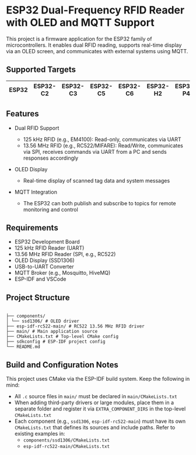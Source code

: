 # ESP32 Dual-Frequency RFID Reader with OLED and MQTT Support

This project is a firmware application for the ESP32 family of microcontrollers. It enables dual RFID reading, supports real-time display via an OLED screen, and communicates with external systems using MQTT.

## Supported Targets

| ESP32 | ESP32-C2 | ESP32-C3 | ESP32-C5 | ESP32-C6 | ESP32-H2 | ESP32-P4 | ESP32-S2 | ESP32-S3 |
|-------|----------|----------|----------|----------|----------|----------|----------|----------|

## Features

- Dual RFID Support
  - 125 kHz RFID (e.g., EM4100): Read-only, communicates via UART
  - 13.56 MHz RFID (e.g., RC522/MIFARE): Read/Write, communicates via SPI, receives commands via UART from a PC and sends responses accordingly

- OLED Display
  - Real-time display of scanned tag data and system messages

- MQTT Integration
  - The ESP32 can both publish and subscribe to topics for remote monitoring and control

## Requirements

- ESP32 Development Board  
- 125 kHz RFID Reader (UART)  
- 13.56 MHz RFID Reader (SPI, e.g., RC522)  
- OLED Display (SSD1306)  
- USB-to-UART Converter  
- MQTT Broker (e.g., Mosquitto, HiveMQ)  
- ESP-IDF and VSCode  

## Project Structure
```

├── components/
│ └── ssd1306/ # OLED driver
├── esp-idf-rc522-main/ # RC522 13.56 MHz RFID driver
├── main/ # Main application source
├── CMakeLists.txt # Top-level CMake config
├── sdkconfig # ESP-IDF project config
└── README.md
```
## Build and Configuration Notes

This project uses CMake via the ESP-IDF build system. Keep the following in mind:

- All `.c` source files in `main/` must be declared in `main/CMakeLists.txt`
- When adding third-party drivers or large modules, place them in a separate folder and register it via `EXTRA_COMPONENT_DIRS` in the top-level `CMakeLists.txt`
- Each component (e.g., `ssd1306`, `esp-idf-rc522-main`) must have its own `CMakeLists.txt` that defines its sources and include paths. Refer to existing examples in:
    - `components/ssd1306/CMakeLists.txt`
    - `esp-idf-rc522-main/CMakeLists.txt`